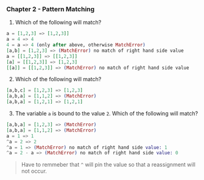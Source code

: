 ### Chapter 2 - Pattern Matching

1. Which of the following will match?
```elixir
a = [1,2,3] => [1,2,3]]
a = 4 => 4
4 = a => 4 (only after above, otherwise MatchError)
[a,b] = [1,2,3] => (MatchError) no match of right hand side value
a = [[1,2,3]] => [[1,2,3]]
[a] = [[1,2,3]] => [1,2,3]
[[a]] = [[1,2,3]] => (MatchError) no match of right hand side value
```

2. Which of the following will match?
```elixir
[a,b,c] = [1,2,3] => [1,2,3]
[a,b,a] = [1,1,2] => (MatchError)
[a,b,a] = [1,2,1] => [1,2,1]
```

3. The variable `a` is bound to the value `2`.  Which of the following will match?
```elixir
[a,b,a] = [1,2,3] => (MatchError)
[a,b,a] = [1,1,2] => (MatchError)
a = 1 => 1
^a = 2 => 2
^a = 1 => (MatchError) no match of right hand side value: 1
^a = 2 - a => (MatchError) no match of right hand side value: 0
```
> Have to remmeber that `^` will pin the value so that a reassignment will not occur.
